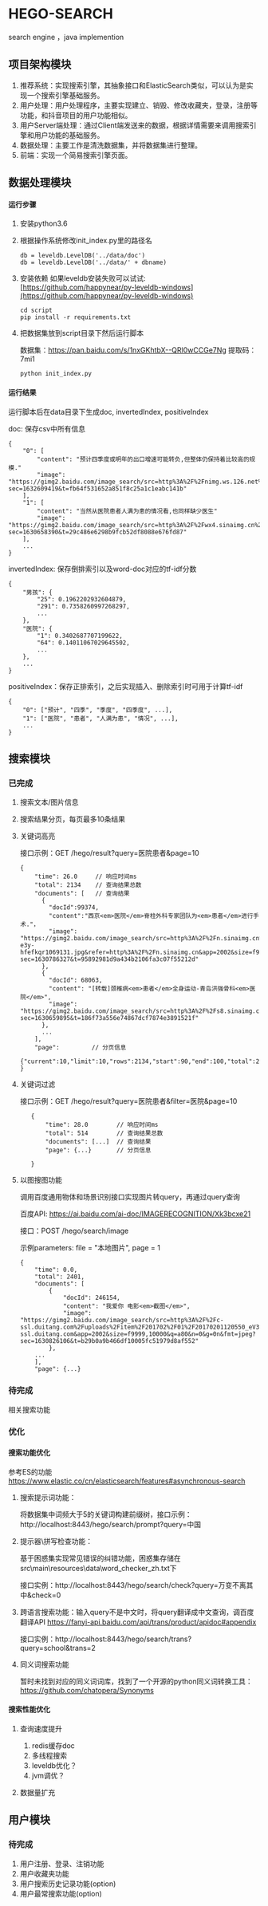 # HEGO-SEARCH
search engine ，java implemention

## 项目架构模块
1. 推荐系统：实现搜索引擎，其抽象接口和ElasticSearch类似，可以认为是实现一个搜索引擎基础服务。
2. 用户处理：用户处理程序，主要实现建立、销毁、修改收藏夹，登录，注册等功能，和抖音项目的用户功能相似。
3. 用户Server端处理：通过Client端发送来的数据，根据详情需要来调用搜索引擎和用户功能的基础服务。
4. 数据处理：主要工作是清洗数据集，并将数据集进行整理。
5. 前端：实现一个简易搜索引擎页面。

## 数据处理模块

#### 运行步骤
1. 安装python3.6
2. 根据操作系统修改init_index.py里的路径名
    ```
    db = leveldb.LevelDB('../data/doc')
    db = leveldb.LevelDB('../data/' + dbname)
    ```
3. 安装依赖
    如果leveldb安装失败可以试试: [https://github.com/happynear/py-leveldb-windows](https://github.com/happynear/py-leveldb-windows)
    
    ```
    cd script
    pip install -r requirements.txt
    ```
4. 把数据集放到script目录下然后运行脚本
    
    数据集：https://pan.baidu.com/s/1nxGKhtbX--QRl0wCCGe7Ng 
        提取码：7mi1 

    ```
   python init_index.py
    ```
#### 运行结果
运行脚本后在data目录下生成doc, invertedIndex, positiveIndex

doc: 保存csv中所有信息

```
{
    "0": [
        "content": "预计四季度或明年的出口增速可能转负,但整体仍保持着比较高的规模."
        "image": "https://gimg2.baidu.com/image_search/src=http%3A%2F%2Fnimg.ws.126.net%2F%3Furl%3Dhttp%253A%252F%252Fdingyue.ws.126.net%252F2021%252F0819%252F14f73805j00qy27bs000xc000hs009hg.jpg%26thumbnail%3D650x2147483647%26quality%3D80%26type%3Djpg&refer=http%3A%2F%2Fnimg.ws.126.net&app=2002&size=f9999,10000&q=a80&n=0&g=0n&fmt=jpeg?sec=1632609419&t=fb64f531652a851f8c25a1c1eabc141b"
    ],
    "1": [
        "content": "当然从医院患者人满为患的情况看,也同样缺少医生"
        "image": "https://gimg2.baidu.com/image_search/src=http%3A%2F%2Fwx4.sinaimg.cn%2Fcrop.0.11.1786.993%2F0033ImPzly1gkp0ee8jbrj61dm0rwu0x02.jpg&refer=http%3A%2F%2Fwx4.sinaimg.cn&app=2002&size=f9999,10000&q=a80&n=0&g=0n&fmt=jpeg?sec=1630658390&t=29c486e6298b9fcb52df8088e676fd87"
    ],
    ...
}
```

invertedIndex: 保存倒排索引以及word-doc对应的tf-idf分数

```
{
	"男孩": {
		"25": 0.1962202932604879, 
		"291": 0.7358260997268297,
		...
	},
	"医院": {
		"1": 0.3402687707199622, 
		"64": 0.14011067029645502,
		...
	},
	...
}
```

positiveIndex：保存正排索引，之后实现插入、删除索引时可用于计算tf-idf

```
{
    "0": ["预计", "四季", "季度", "四季度", ...],
    "1": ["医院", "患者", "人满为患", "情况", ...],
	...
}
```

## 搜索模块

### 已完成

1. 搜索文本/图片信息
2. 搜索结果分页，每页最多10条结果
3. 关键词高亮

    接口示例：GET /hego/result?query=医院患者&page=10
    
    ```
    {
        "time": 26.0     // 响应时间ms
        "total": 2134    // 查询结果总数
        "documents": [   // 查询结果
          {
            "docId":99374,
            "content":"西京<em>医院</em>脊柱外科专家团队为<em>患者</em>进行手术."，
            "image": "https://gimg2.baidu.com/image_search/src=http%3A%2F%2Fn.sinaimg.cn%2Ftranslate%2F386%2Fw729h457%2F20180712%2F-e3y-hfefkqr1069131.jpg&refer=http%3A%2F%2Fn.sinaimg.cn&app=2002&size=f9999,10000&q=a80&n=0&g=0n&fmt=jpeg?sec=1630786327&t=95892981d9a434b2106fa3c07f55212d"
          },
          {
            "docId": 68063,
            "content": "[转载]颈椎病<em>患者</em>全身运动-青岛洪强骨科<em>医院</em>",
            "image": "https://gimg2.baidu.com/image_search/src=http%3A%2F%2Fs8.sinaimg.cn%2Fmiddle%2F78eb8059hbbf4ac2408a0%26690&refer=http%3A%2F%2Fs8.sinaimg.cn&app=2002&size=f9999,10000&q=a80&n=0&g=0n&fmt=jpeg?sec=1630659895&t=186f73a556e74867dcf7874e3891521f"
          },
          ...
        ],
        "page":         // 分页信息
          {"current":10,"limit":10,"rows":2134,"start":90,"end":100,"total":214,"from":5,"to":15}
    }
    ```
3. 关键词过滤

    接口示例：GET /hego/result?query=医院患者&filter=医院&page=10
     ```
        {
            "time": 28.0        // 响应时间ms
            "total": 514        // 查询结果总数
            "documents": [...]  // 查询结果
            "page": {...}       // 分页信息
              
        }
     ```     
4. 以图搜图功能

    调用百度通用物体和场景识别接口实现图片转query，再通过query查询
    
    百度API: https://ai.baidu.com/ai-doc/IMAGERECOGNITION/Xk3bcxe21
    
    接口：POST /hego/search/image
    
    示例parameters: file = "本地图片", page = 1
    
    ```
    {
        "time": 0.0,
        "total": 2401,
        "documents": [
            {
                "docId": 246154,
                "content": "我爱你 电影<em>截图</em>",
                "image": "https://gimg2.baidu.com/image_search/src=http%3A%2F%2Fc-ssl.duitang.com%2Fuploads%2Fitem%2F201702%2F01%2F20170201120550_eV3kn.jpeg&refer=http%3A%2F%2Fc-ssl.duitang.com&app=2002&size=f9999,10000&q=a80&n=0&g=0n&fmt=jpeg?sec=1630826106&t=b29b0a9b466df10005fc51979d8af552"
            },
        ...
        ],
        "page": {...}
    ```
    
    
    
    
### 待完成

相关搜索功能


### 优化

#### 搜索功能优化

参考ES的功能
https://www.elastic.co/cn/elasticsearch/features#asynchronous-search
1. 搜索提示词功能：
 
    将数据集中词频大于5的关键词构建前缀树，接口示例：http://localhost:8443/hego/search/prompt?query=中国
2. 提示器\拼写检查功能：

     基于困惑集实现常见错误的纠错功能，困惑集存储在src\main\resources\data\word_checker_zh.txt下
     
     接口实例：http://localhost:8443/hego/search/check?query=万变不离其中&check=0
3. 跨语言搜索功能：输入query不是中文时，将query翻译成中文查询，调百度翻译API
    https://fanyi-api.baidu.com/api/trans/product/apidoc#appendix
    
    接口实例：http://localhost:8443/hego/search/trans?query=school&trans=2
4. 同义词搜索功能

    暂时未找到对应的同义词词库，找到了一个开源的python同义词转换工具：https://github.com/chatopera/Synonyms

#### 搜索性能优化
1. 查询速度提升 
    1. redis缓存doc
    2. 多线程搜索
    3. leveldb优化？
    4. jvm调优？
    
2. 数据量扩充


## 用户模块
### 待完成
1. 用户注册、登录、注销功能
2. 用户收藏夹功能
3. 用户搜索历史记录功能(option)
4. 用户最常搜索功能(option)
